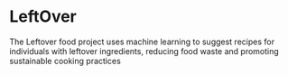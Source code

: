 # LeftOver

The Leftover food project uses machine learning to suggest recipes for individuals with leftover ingredients, reducing food waste and promoting sustainable cooking practices
